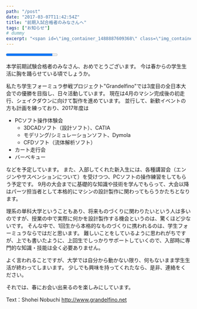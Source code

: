 ```yaml
---
path: "/post"
date: "2017-03-07T11:42:54Z"
title: "前期入試合格者のみなさんへ"
tags: ["お知らせ"]
# dummy
excerpt: "<span id=\"img_container_1488887609368\" class=\"img_container\"><progress id=\"progress_1488887609..."
---
```


<span id="img_container_1488887609368" class="img_container"><progress id="progress_1488887609368" value="0.9" class="wp_media_indicator"></progress></span>[](07-1.jpg)

本学前期試験合格者のみなさん、おめでとうございます。
今は春からの学生生活に胸を踊らせている頃でしょうか。

私たち学生フォーミュラ参戦プロジェクト"Grandelfino"では3度目の全日本大会での優勝を目指し、日々活動しています。
現在は4月のマシン完成後の初走行、シェイクダウンに向けて製作を進めています。
並行して、新歓イベントの方も計画を練っており、2017年度は

* PCソフト操作体験会
    * 3DCADソフト（設計ソフト）、CATIA
    * モデリング/シミュレーションソフト、Dymola
    * CFDソフト（流体解析ソフト）
* カート走行会
* バーベキュー

などを予定しています。
また、入部してくれた新入生には、各種講習会（エンジンやサスペンションについて）を受けつつ、PCソフトの操作練習をしてもらう予定です。
9月の大会までに基礎的な知識や技術を学んでもらって、大会以降はパーツ担当者として本格的にマシンの設計製作に関わってもらうかたちとなります。

理系の単科大学ということもあり、将来ものづくりに関わりたいという人は多いのですが、授業の中で実際に何かを設計製作する機会というのは、驚くほど少ないです。
そんな中で、1回生から本格的なものづくりに携われるのは、学生フォーミュラならではだと思います。
難しいことをしているように思われがちですが、上でも書いたように、上回生でしっかりサポートしていくので、入部時に専門的な知識・技能は全く必要ありません。

よく言われることですが、大学では自分から動かない限り、何もないまま学生生活が終わってしまいます。
少しでも興味を持ってくれたなら、是非、連絡をください。

それでは、春にお会い出来るのを楽しみにしています。

Text：Shohei Nobuchi
http://www.grandelfino.net